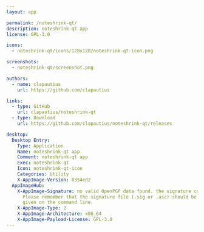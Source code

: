 ```yaml
---
layout: app

permalink: /noteshrink-qt/
description: noteshrink-qt app
license: GPL-3.0

icons:
  - noteshrink-qt/icons/128x128/noteshrink-qt-icon.png

screenshots:
  - noteshrink-qt/screenshot.png

authors:
  - name: clapautius
    url: https://github.com/clapautius

links:
  - type: GitHub
    url: clapautius/noteshrink-qt
  - type: Download
    url: https://github.com/clapautius/noteshrink-qt/releases

desktop:
  Desktop Entry:
    Type: Application
    Name: noteshrink-qt app
    Comment: noteshrink-qt app
    Exec: noteshrink-qt
    Icon: noteshrink-qt-icon
    Categories: Utility
    X-AppImage-Version: 0354ed2
  AppImageHub:
    X-AppImage-Signature: no valid OpenPGP data found. the signature could not be verified.
      Please remember that the signature file (.sig or .asc) should be the first file
      given on the command line.
    X-AppImage-Type: 2
    X-AppImage-Architecture: x86_64
    X-AppImage-Payload-License: GPL-3.0
---
```


